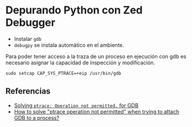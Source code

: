 # Depurando Python con Zed Debugger

- Instalar `gdb`
- `debugpy` se instala automático en el ambiente.

Para poder tener acceso a la traza de un proceso en ejecución con gdb es
necesario asignar la capacidad de inspección y modificación.

```
sudo setcap CAP_SYS_PTRACE=+eip /usr/bin/gdb
```

## Referencias

- [Solving `ptrace: Operation not permitted.` for GDB](https://hychiang.info/blog/2024/ptrace-not-permitted/)
- [How to solve "ptrace operation not permitted" when trying to attach GDB to a process?](https://stackoverflow.com/a/61874261)
